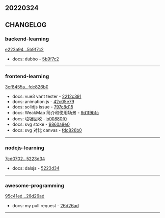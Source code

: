 ## 20220324

## CHANGELOG

### backend-learning

[e223a94...5b9f7c2](https://github.com/zhbhun/backend-learning/compare/e223a94...5b9f7c2)

* docs: dubbo - [5b9f7c2](https://github.com/zhbhun/backend-learning/commit/5b9f7c2885c77884617f3dd30dea942d28e18752)

---

### frontend-learning

[3cf8455a...fdc826b0](https://github.com/zhbhun/frontend-learning/compare/3cf8455a...fdc826b0)

* docs: vue3 vant tester - [2212c391](https://github.com/zhbhun/frontend-learning/commit/2212c391969f0c4bbd8c0af1112a8ef2fb842c6e)
* docs: animation js - [42c05e79](https://github.com/zhbhun/frontend-learning/commit/42c05e79346497ff46cd12b807be5d58768a9f88)
* docs: solidjs issue - [797c8d15](https://github.com/zhbhun/frontend-learning/commit/797c8d15b618ba7aaef99cef9712a2a5c2f85b97)
* docs: WeakMap 简介和使用场景 - [9d1f9b1c](https://github.com/zhbhun/frontend-learning/commit/9d1f9b1c48214ac7802f1a2f9280a0c7e697a232)
* docs: 垃圾回收 - [b00880f0](https://github.com/zhbhun/frontend-learning/commit/b00880f03a40b82e4d461080c2de9d97d8a0ca86)
* docs: svg stoke - [9860a8e0](https://github.com/zhbhun/frontend-learning/commit/9860a8e0389ec379ca3e7902fcfbe892da0f8c28)
* docs: svg 对比 canvas - [fdc826b0](https://github.com/zhbhun/frontend-learning/commit/fdc826b0bf4198e3f24e61a259f461cc05b6e813)

---

### nodejs-learning

[7cd0702...5223d34](https://github.com/zhbhun/nodejs-learning/compare/7cd0702...5223d34)

* docs: dalsjs - [5223d34](https://github.com/zhbhun/nodejs-learning/commit/5223d3402ebccec2086c25c39448f8cf392c05a7)

---

### awesome-programming

[95c41ed...26d26ad](https://github.com/zhbhun/awesome-programming/compare/95c41ed...26d26ad)

* docs: my pull request - [26d26ad](https://github.com/zhbhun/awesome-programming/commit/26d26ad3b1c1596c50059a5614af35eb9beaa5a6)

---

